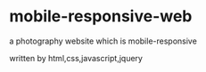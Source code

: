 # mobile-responsive-web
a photography website which is mobile-responsive

written by html,css,javascript,jquery
